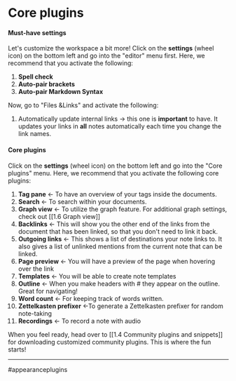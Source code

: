 # Core plugins


#### Must-have settings
Let's customize the workspace a bit more! Click on the **settings** (wheel icon) on the bottom left and go into the "editor" menu first. Here, we recommend that you activate the following:
1. **Spell check**
2. **Auto-pair brackets**
3. **Auto-pair Markdown Syntax**


Now, go to "Files &Links" and activate the following:
1. Automatically update internal links -> this one is **important** to have. It updates your links in **all** notes automatically each time you change the link names.


#### Core plugins
 Click on the **settings** (wheel icon) on the bottom left and go into the "Core plugins"  menu. Here, we recommend that you activate the following core plugins:

1. **Tag pane** <- To have an overview of your tags inside the documents.
2. **Search** <- To search within your documents.
3.  **Graph view** <- To utilize the graph feature. For additional graph settings, check out [[1.6 Graph view]]
4.  **Backlinks** <- This will show you the other end of the links from the document that has been linked, so that you don't need to link it back.
5.  **Outgoing links** <- This shows a list of destinations your note links to. It also gives a list of unlinked mentions from the current note that can be linked.
6.  **Page preview** <- You will have a preview of the page when hovering over the link
7.  **Templates** <- You will be able to create note templates
8.  **Outline** <- When you make headers with # they appear on the outline. Great for navigating!
9.  **Word count** <- For keeping track of words written.
10.  **Zettelkasten prefixer** <-To generate a Zettelkasten prefixer for random note-taking
11.  **Recordings** <- To record a note with audio


When you feel ready, head over to [[1.4 Community plugins and snippets]] for downloading customized community plugins. This is where the fun starts!


---
#appearanceplugins
